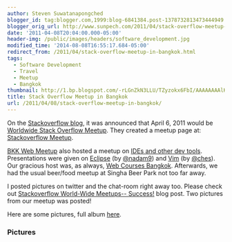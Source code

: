 ```yaml
---
author: Steven Suwatanapongched
blogger_id: tag:blogger.com,1999:blog-6841384.post-1378732813473444949
blogger_orig_url: http://www.sunpech.com/2011/04/stack-overflow-meetup-in-bangkok.html
date: '2011-04-08T20:04:00.000-05:00'
header-img: /public/images/headers/software_development.jpg
modified_time: '2014-08-08T16:55:17.684-05:00'
redirect_from: /2011/04/stack-overflow-meetup-in-bangkok.html
tags:
  - Software Development
  - Travel
  - Meetup
  - Bangkok
thumbnail: http://1.bp.blogspot.com/-rLGnZkN3LLU/TZyzokx6FbI/AAAAAAAAlKU/Jef39GJ7jWk/s600/IMG_5316.JPG
title: Stack Overflow Meetup in Bangkok
url: /2011/04/08/stack-overflow-meetup-in-bangkok/
---
```



On the <a href="http://blog.stackoverflow.com/">Stackoverflow blog</a>, it was announced that April 6, 2011 would be <a href="http://blog.stackoverflow.com/2011/03/stack-overflow-meetups-april-6/">Worldwide Stack Overflow Meetup</a>. They created a meetup page at: <a href="http://www.meetup.com/stackoverflow/">Stackoverflow Meetup</a>.

<a href="http://www.meetup.com/bkk-web/">BKK Web Meetup</a> also hosted a meetup on <a href="http://www.meetup.com/bkk-web/events/17072017/">IDEs and other dev tools</a>. Presentations were given on <a href="http://eclipse.org/">Eclipse</a> (by <a href="https://twitter.com/#!/nadam9">@nadam9</a>) and <a href="http://www.vim.org/">Vim</a> (by <a href="https://twitter.com/#!/ches">@ches</a>). Our gracious host was, as always, <a href="http://www.webcoursesbangkok.com/">Web Courses Bangkok</a>. Afterwards, we had the usual beer/food meetup at Singha Beer Park not too far away.

I posted pictures on twitter and the chat-room right away too. Please check out <a href="http://blog.stackoverflow.com/2011/04/stack-overflow-world-wide-meetups-success/">Stackoverflow World-Wide Meetups-- Success!</a> blog post. Two pictures from our meetup was posted!

Here are some pictures, full album <a href="https://picasaweb.google.com/101693597219413173200/2011April6StackOverflowMeetup">here</a>.

### Pictures

<a href="http://1.bp.blogspot.com/-rLGnZkN3LLU/TZyzokx6FbI/AAAAAAAAlKU/Jef39GJ7jWk/s600/IMG_5316.jpg" alt=""><img   border="0"  src="http://1.bp.blogspot.com/-rLGnZkN3LLU/TZyzokx6FbI/AAAAAAAAlKU/Jef39GJ7jWk/s320/IMG_5316.jpg" alt=""  /></a>

<a href="http://4.bp.blogspot.com/-jc9X3c8uUSs/TZyzrxlBCkI/AAAAAAAAlKU/8A1Ne-CZSGk/s600/IMG_5318.jpg" alt=""><img   border="0"  src="http://4.bp.blogspot.com/-jc9X3c8uUSs/TZyzrxlBCkI/AAAAAAAAlKU/8A1Ne-CZSGk/s320/IMG_5318.jpg" alt=""  /></a>

<a href="http://4.bp.blogspot.com/-i83BqrBVUUY/TZyzu659V-I/AAAAAAAAlKU/eDJmxsonkYg/s600/IMG_5319.jpg" alt=""><img   border="0"  src="http://4.bp.blogspot.com/-i83BqrBVUUY/TZyzu659V-I/AAAAAAAAlKU/eDJmxsonkYg/s320/IMG_5319.jpg" alt=""  /></a>

<a href="http://1.bp.blogspot.com/-hRh-YlzvASE/TZyzymrbR9I/AAAAAAAAlKU/h5lrR98jZ2k/s600/IMG_5320.jpg" alt=""><img   border="0"  src="http://1.bp.blogspot.com/-hRh-YlzvASE/TZyzymrbR9I/AAAAAAAAlKU/h5lrR98jZ2k/s320/IMG_5320.jpg" alt=""  /></a>

<a href="http://4.bp.blogspot.com/-gkfaNd_m7qg/TZyz2LrY7BI/AAAAAAAAlKU/IArvXvCdLhs/s600/IMG_5321.jpg" alt=""><img   border="0"  src="http://4.bp.blogspot.com/-gkfaNd_m7qg/TZyz2LrY7BI/AAAAAAAAlKU/IArvXvCdLhs/s320/IMG_5321.jpg" alt=""  /></a>

<a href="http://1.bp.blogspot.com/-V3flnCrIvx0/TZyz5gGEF0I/AAAAAAAAlKU/p4ki8vgvN3k/s600/IMG_5322.jpg" alt=""><img   border="0"  src="http://1.bp.blogspot.com/-V3flnCrIvx0/TZyz5gGEF0I/AAAAAAAAlKU/p4ki8vgvN3k/s320/IMG_5322.jpg" alt=""  /></a>

<a href="http://2.bp.blogspot.com/-Dwfx-wemGkg/TZy0HL-A0UI/AAAAAAAAlKU/XJPXLAlZ13o/s600/IMG_5326.jpg" alt=""><img   border="0"  src="http://2.bp.blogspot.com/-Dwfx-wemGkg/TZy0HL-A0UI/AAAAAAAAlKU/XJPXLAlZ13o/s320/IMG_5326.jpg" alt=""  /></a>

<a href="http://1.bp.blogspot.com/-W0vdh4vJymY/TZy0LJiLgWI/AAAAAAAAlKU/OINSHerSiLw/s600/IMG_5327.jpg" alt=""><img   border="0"  src="http://1.bp.blogspot.com/-W0vdh4vJymY/TZy0LJiLgWI/AAAAAAAAlKU/OINSHerSiLw/s320/IMG_5327.jpg" alt=""  /></a>

<a href="http://4.bp.blogspot.com/-H0-QqVJqV2s/TZy0RBBRC9I/AAAAAAAAlKU/j06ff6igbAc/s600/IMG_5329.jpg" alt=""><img   border="0"  src="http://4.bp.blogspot.com/-H0-QqVJqV2s/TZy0RBBRC9I/AAAAAAAAlKU/j06ff6igbAc/s320/IMG_5329.jpg" alt=""  /></a>

<a href="http://4.bp.blogspot.com/-rhSNfDL49Ik/TZy0ft3mKNI/AAAAAAAAlKU/C1CQKWk0LC8/s600/IMG_5333.jpg" alt=""><img   border="0"  src="http://4.bp.blogspot.com/-rhSNfDL49Ik/TZy0ft3mKNI/AAAAAAAAlKU/C1CQKWk0LC8/s320/IMG_5333.jpg" alt=""  /></a>

<a href="http://4.bp.blogspot.com/-vvh7mxjNjoc/TZy0i6MdsrI/AAAAAAAAlKU/aclRZIfj92Q/s600/IMG_5334.jpg" alt=""><img   border="0"  src="http://4.bp.blogspot.com/-vvh7mxjNjoc/TZy0i6MdsrI/AAAAAAAAlKU/aclRZIfj92Q/s320/IMG_5334.jpg" alt=""  /></a>

<a href="http://2.bp.blogspot.com/-9l2F45lvYP0/TZy0tX4g9bI/AAAAAAAAlKU/hnRsCeVw7yA/s600/IMG_5337.jpg" alt=""><img   border="0"  src="http://2.bp.blogspot.com/-9l2F45lvYP0/TZy0tX4g9bI/AAAAAAAAlKU/hnRsCeVw7yA/s320/IMG_5337.jpg" alt=""  /></a>

<a href="http://4.bp.blogspot.com/-_OBEYK6vgwY/TZy00SrDeKI/AAAAAAAAlKU/kDuaQ24_-sQ/s600/IMG_5339.jpg" alt=""><img   border="0"  src="http://4.bp.blogspot.com/-_OBEYK6vgwY/TZy00SrDeKI/AAAAAAAAlKU/kDuaQ24_-sQ/s320/IMG_5339.jpg" alt=""  /></a>

<a href="http://2.bp.blogspot.com/-kCH-YsKv10k/TZy06QYP0qI/AAAAAAAAlKU/Fk07cnz8XV8/s600/IMG_5341.jpg" alt=""><img   border="0"  src="http://2.bp.blogspot.com/-kCH-YsKv10k/TZy06QYP0qI/AAAAAAAAlKU/Fk07cnz8XV8/s320/IMG_5341.jpg" alt=""  /></a>

<a href="http://3.bp.blogspot.com/-bKvGiKcK_Gk/TZy096LzmuI/AAAAAAAAlKU/tw13iSIR6_o/s600/IMG_5342.jpg" alt=""><img   border="0"  src="http://3.bp.blogspot.com/-bKvGiKcK_Gk/TZy096LzmuI/AAAAAAAAlKU/tw13iSIR6_o/s320/IMG_5342.jpg" alt=""  /></a>

<a href="http://2.bp.blogspot.com/-6OtWsGytPDE/TZy1EdpMbTI/AAAAAAAAlKU/jynj5x_czHM/s600/IMG_5344.jpg" alt=""><img   border="0"  src="http://2.bp.blogspot.com/-6OtWsGytPDE/TZy1EdpMbTI/AAAAAAAAlKU/jynj5x_czHM/s320/IMG_5344.jpg" alt=""  /></a>

<a href="http://2.bp.blogspot.com/-z2VRuwaihrk/TZy1cD8g-dI/AAAAAAAAlKU/lUBnN4icMKs/s600/IMG_5351.jpg" alt=""><img   border="0"  src="http://2.bp.blogspot.com/-z2VRuwaihrk/TZy1cD8g-dI/AAAAAAAAlKU/lUBnN4icMKs/s320/IMG_5351.jpg" alt=""  /></a>

<a href="http://4.bp.blogspot.com/-eXwSDJht1WY/TZy1wOxTUrI/AAAAAAAAlKU/44-v63gin1o/s600/IMG_5355.jpg" alt=""><img   border="0"  src="http://4.bp.blogspot.com/-eXwSDJht1WY/TZy1wOxTUrI/AAAAAAAAlKU/44-v63gin1o/s320/IMG_5355.jpg" alt=""  /></a>